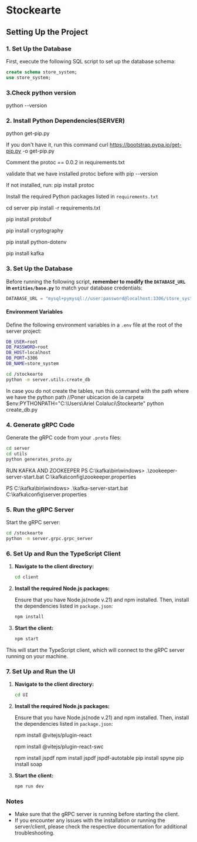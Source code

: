 # Stockearte

## Setting Up the Project

### 1. Set Up the Database

First, execute the following SQL script to set up the database schema:

```sql
create schema store_system;
use store_system;
```

### 3.Check python version

python --version

### 2. Install Python Dependencies(SERVER)

python get-pip.py

If you don't have it, run this command
curl https://bootstrap.pypa.io/get-pip.py -o get-pip.py

Comment the protoc == 0.0.2 in requirements.txt

validate that we have installed protoc before with
pip --version

If not installed, run: pip install protoc

Install the required Python packages listed in `requirements.txt`

cd server
pip install -r requirements.txt

pip install protobuf

pip install cryptography

pip install python-dotenv

pip install kafka

### 3. Set Up the Database

Before running the following script, **remember to modify the `DATABASE_URL` in `entities/base.py`** to match your database credentials:

```python
DATABASE_URL = "mysql+pymysql://user:password@localhost:3306/store_system"
```

#### Environment Variables

Define the following environment variables in a `.env` file at the root of the server project:

```bash
DB_USER=root
DB_PASSWORD=root
DB_HOST=localhost
DB_PORT=3306
DB_NAME=store_system
```

```bash
cd /stockearte
python -m server.utils.create_db
```

In case you do not create the tables, run this command with the path where we have the python path
//Poner ubicacion de la carpeta
$env:PYTHONPATH="C:\Users\Ariel Colaluci\Stockearte"
python create_db.py

### 4. Generate gRPC Code

Generate the gRPC code from your `.proto` files:

```bash
cd server
cd utils
python generates_proto.py
```
RUN KAFKA AND ZOOKEEPER
PS C:\kafka\bin\windows> .\zookeeper-server-start.bat C:\kafka\config\zookeeper.properties


PS C:\kafka\bin\windows> .\kafka-server-start.bat C:\kafka\config\server.properties


### 5. Run the gRPC Server

Start the gRPC server:

```bash
cd /stockearte
python -m server.grpc.grpc_server
```

### 6. Set Up and Run the TypeScript Client

1. **Navigate to the client directory:**

   ```bash
   cd client
   ```

2. **Install the required Node.js packages:**

   Ensure that you have Node.js(node v.21) and npm installed. Then, install the dependencies listed in `package.json`:

   ```bash
   npm install
   ```

3. **Start the client:**

   ```bash
   npm start
   ```

This will start the TypeScript client, which will connect to the gRPC server running on your machine.

### 7. Set Up and Run the UI

1. **Navigate to the client directory:**

   ```bash
   cd UI
   ```

2. **Install the required Node.js packages:**

   Ensure that you have Node.js(node v.21) and npm installed. Then, install the dependencies listed in `package.json`:

   npm install @vitejs/plugin-react 
   
   npm install @vitejs/plugin-react-swc

   npm install jspdf
   npm install jspdf jspdf-autotable
   pip install spyne
   pip install soap


3. **Start the client:**

   ```bash
   npm run dev
   ```



### Notes

- Make sure that the gRPC server is running before starting the client.
- If you encounter any issues with the installation or running the server/client, please check the respective documentation for additional troubleshooting.

